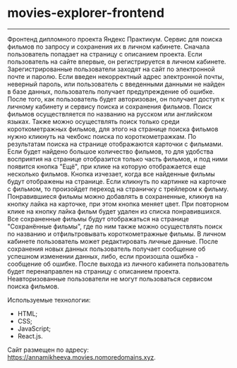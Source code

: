 # movies-explorer-frontend

---

Фронтенд дипломного проекта Яндекс Практикум.
Сервис для поиска фильмов по запросу и сохранения их в личном кабинете. 
Сначала пользователь попадает на страницу с описанием проекта. Если пользователь на сайте впервые, он регистрируется в личном кабинете. Зарегистрированные пользователи заходят на сайт по электронной почте и паролю. Если введен некорректный адрес электронной почты, неверный пароль, или пользователь с введенными данными не найден в базе данных, пользователь получает предупреждение об ошибке. После того, как пользователь будет авторизован, он получает доступ к личному кабинету и сервису поиска и сохранения фильмов. 
Поиск фильмов осуществляется по названию на русском или английском языках. Также можно осуществлять поиск только среди короткометражных фильмов, для этого на странице поиска фильмов нужно кликнуть на чекбокс поиска по короткометражкам. По результатам поиска на странице отображаются карточки с фильмами. Если будет найдено большое количество фильмов, то для удобства восприятия на странице отобразится только часть фильмов, и под ними появится кнопка "Ещё", при клике на которую отображается еще несколько фильмов. Кнопка изчезает, когда все найденные фильмы будут отображены на странице.
Если кликнуть по картинке на карточке с фильмом, то произойдет переход на страничку с трейлером к фильму. 
Понравившиеся фильмы можно добавлять в сохраненные, кликнув на кнопку лайка на карточке, при этом кнопка меняет цвет. При повторном клике на кнопку лайка фильм будет удален из списка понравившихся. Все сохраненные фильмы будут отображаться на странице "Сохранённые фильмы", где по ним также можно осуществлять поиск по названию и отфильтровывать короткометражные фильмы.
В личном кабинете пользователь может редактировать личные данные. После сохранения новых данных пользователь получает сообщение об успешном изменении данных, либо, если произошла ошибка - сообщение об ошибке.
После выхода из личного кабинета пользователь будет перенаправлен на страницу с описанием проекта. Неавторизованные пользователи не могут пользоваться сервисом поиска фильмов.

Используемые технологии: 
- HTML;
- CSS;
- JavaScript; 
- React.js.

Сайт размещен по адресу: https://annamikheeva.movies.nomoredomains.xyz.
